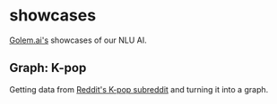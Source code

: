 # showcases
[Golem.ai's](https://golem.ai/en/core) showcases of our NLU AI.

## Graph: K-pop

Getting data from [Reddit's K-pop subreddit](https://www.reddit.com/r/kpop/) and turning it into a graph.

